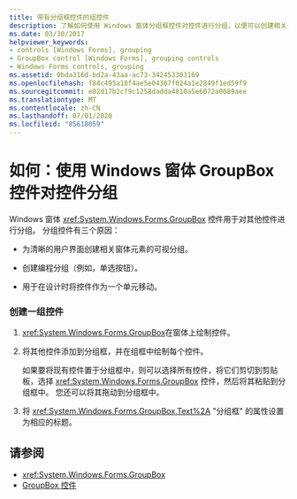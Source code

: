```yaml
---
title: 带有分组框控件的组控件
description: 了解如何使用 Windows 窗体分组框控件对控件进行分组，以便可以创建相关元素的可视分组。
ms.date: 03/30/2017
helpviewer_keywords:
- controls [Windows Forms], grouping
- GroupBox control [Windows Forms], grouping controls
- Windows Forms controls, grouping
ms.assetid: 0bda316d-bd2a-43aa-ac73-342453303169
ms.openlocfilehash: f84c495a18f4ae5e04367f024a1e2849f1ed59f9
ms.sourcegitcommit: e02d17b2cf9c1258dadda4810a5e6072a0089aee
ms.translationtype: MT
ms.contentlocale: zh-CN
ms.lasthandoff: 07/01/2020
ms.locfileid: "85618059"
---
```

# <a name="how-to-group-controls-with-the-windows-forms-groupbox-control"></a>如何：使用 Windows 窗体 GroupBox 控件对控件分组
Windows 窗体 <xref:System.Windows.Forms.GroupBox> 控件用于对其他控件进行分组。 分组控件有三个原因：  
  
- 为清晰的用户界面创建相关窗体元素的可视分组。  
  
- 创建编程分组（例如，单选按钮）。  
  
- 用于在设计时将控件作为一个单元移动。  
  
### <a name="to-create-a-group-of-controls"></a>创建一组控件  
  
1. <xref:System.Windows.Forms.GroupBox>在窗体上绘制控件。  
  
2. 将其他控件添加到分组框，并在组框中绘制每个控件。  
  
     如果要将现有控件置于分组框中，则可以选择所有控件，将它们剪切到剪贴板，选择 <xref:System.Windows.Forms.GroupBox> 控件，然后将其粘贴到分组框中。 您还可以将其拖动到分组框中。  
  
3. 将 <xref:System.Windows.Forms.GroupBox.Text%2A> "分组框" 的属性设置为相应的标题。  
  
## <a name="see-also"></a>请参阅

- <xref:System.Windows.Forms.GroupBox>
- [GroupBox 控件](groupbox-control-windows-forms.md)

